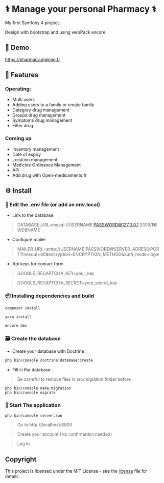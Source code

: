 # ⚕ Manage your personal Pharmacy ⚕
My first Symfony 4 project.

Design with bootstrap and using webPack encore


## 🎨 Demo

<https://pharmacy.digimig.fr>

## 💊 Features

### Operating:
* Multi users
* Adding users to a family or create family
* Category drug management
* Groups drug management
* Symptoms drug management
* Filter drug

### Coming up
* Inventory management
* Date of expiry
* Location management
* Medicine Ordinance Management
* API
* Add drug with Open-medicaments.fr


## ⚙ Install

### 📐 Edit the .env file (or add an env.local)

* Link to the database
>DATABASE_URL=mysql://USERNAME:PASSWORD@127.0.0.1:3306/NEWDBNAME
* Configure mailer
>MAILER_URL=smtp://USERNAME:PASSWORD@SERVER_ADRESS:PORT?timeout=60&encryption=ENCRYPTION_METHOD&auth_mode=login
* Api keys for contact form
>GOOGLE_RECAPTCHA_KEY=your_key

>GOOGLE_RECAPTCHA_SECRET=your_secret_key

###  📦 Installing dependencies and build

```bash
composer install
```

```bash
yarn install
```

```bash
encore dev
```



###  🗃 Create the database


* Create your database with Doctrine :

```bash
php bin/console doctrine:database:create
```

* Fill in the database :

> Be carreful to remove files in src/migration folder before 

````bash
php bin/console make:migration
php bin/console migrate

````

### 🎉 Start The application

```bash
php bin/console server:run

```

> Go to http://localhost:8000

> Create your account (No confirmation needed)

> Log In

## Copyright

This project is licensed under the MIT License - see the [license](LICENSE) file for details.